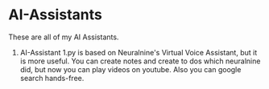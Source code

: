 # AI-Assistants
These are all of my AI Assistants. 

1. AI-Assistant 1.py is based on Neuralnine's Virtual Voice Assistant, but it is more useful. You can create notes and create to dos which neuralnine did, but now you can play videos on youtube. Also you can google search hands-free.
